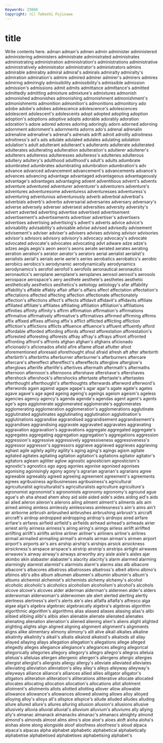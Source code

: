 ```yaml
---
Keywords: 23660 
Copyright: (C) Takeshi Fujisawa
---
```


# title

Write contents here.
adman adman's admen admin
administer administered administering administers administrate administrated administrates administrating administration administration's
administrations administrative administratively administrator administrator's administrators admins admirable admirably admiral
admiral's admirals admiralty admiralty's admiration admiration's admire admired admirer admirer's
admirers admires admiring admiringly admissibility admissibility's admissible admission admission's admissions
admit admits admittance admittance's admitted admittedly admitting admixture admixture's admixtures
admonish admonished admonishes admonishing admonishment admonishment's admonishments admonition admonition's admonitions
admonitory ado adobe adobe's adobes adolescence adolescence's adolescences adolescent adolescent's
adolescents adopt adopted adopting adoption adoption's adoptions adoptive adopts adorable
adorably adoration adoration's adore adored adores adoring adoringly adorn adorned
adorning adornment adornment's adornments adorns ado's adrenal adrenalin adrenaline adrenaline's
adrenal's adrenals adrift adroit adroitly adroitness adroitness's ad's ads adulate
adulated adulates adulating adulation adulation's adult adulterant adulterant's adulterants adulterate
adulterated adulterates adulterating adulteration adulteration's adulterer adulterer's adulterers adulteress adulteresses
adulteress's adulteries adulterous adultery adultery's adulthood adulthood's adult's adults adumbrate
adumbrated adumbrates adumbrating adumbration adumbration's adv advance advanced advancement advancement's
advancements advance's advances advancing advantage advantaged advantageous advantageously advantage's advantages
advantaging advent adventitious advent's advents adventure adventured adventurer adventurer's adventurers
adventure's adventures adventuresome adventuress adventuresses adventuress's adventuring adventurous adventurously adverb
adverbial adverbial's adverbials adverb's adverbs adversarial adversaries adversary adversary's adverse
adversely adverser adversest adversities adversity adversity's advert adverted adverting advertise
advertised advertisement advertisement's advertisements advertiser advertiser's advertisers advertises advertising advertising's
advert's adverts advice advice's advisability advisability's advisable advise advised advisedly
advisement advisement's adviser adviser's advisers advises advising advisor advisories advisor's
advisors advisory advisory's advocacy advocacy's advocate advocated advocate's advocates advocating
advt adware adze adze's adzes aegis aegis's aeon aeon's aeons
aerate aerated aerates aerating aeration aeration's aerator aerator's aerators aerial
aerialist aerialist's aerialists aerial's aerials aerie aerie's aeries aerobatics aerobatics's
aerobic aerobics aerobics's aerodynamic aerodynamically aerodynamics aerodynamics's aerofoil aerofoil's aerofoils
aeronautical aeronautics aeronautics's aeroplane aeroplane's aeroplanes aerosol aerosol's aerosols aerospace
aerospace's aery aesthete aesthete's aesthetes aesthetic aesthetically aesthetics aesthetics's aetiology
aetiology's afar affability affability's affable affably affair affair's affairs affect
affectation affectation's affectations affected affecting affection affectionate affectionately affection's affections
affect's affects affidavit affidavit's affidavits affiliate affiliated affiliate's affiliates affiliating
affiliation affiliation's affiliations affinities affinity affinity's affirm affirmation affirmation's affirmations
affirmative affirmatively affirmative's affirmatives affirmed affirming affirms affix affixed affixes
affixing affix's afflict afflicted afflicting affliction affliction's afflictions afflicts affluence
affluence's affluent affluently afford affordable afforded affording affords afforest afforestation
afforestation's afforested afforesting afforests affray affray's affrays affront affronted affronting
affront's affronts afghan afghan's afghans aficionado aficionado's aficionados afield afire
aflame afloat aflutter afoot aforementioned aforesaid aforethought afoul afraid afresh
aft after afterbirth afterbirth's afterbirths afterburner afterburner's afterburners aftercare aftercare's
aftereffect aftereffect's aftereffects afterglow afterglow's afterglows afterlife afterlife's afterlives aftermath
aftermath's aftermaths afternoon afternoon's afternoons aftershave aftershave's aftershaves aftershock aftershock's
aftershocks aftertaste aftertaste's aftertastes afterthought afterthought's afterthoughts afterwards afterword afterword's
afterwords again against agape agape's agar agar's agate agate's agates
agave agave's age aged ageing ageing's ageings ageism ageism's ageless
agencies agency agency's agenda agenda's agendas agent agent's agents age's
ages agglomerate agglomerated agglomerate's agglomerates agglomerating agglomeration agglomeration's agglomerations agglutinate
agglutinated agglutinates agglutinating agglutination agglutination's agglutinations aggrandise aggrandised aggrandisement aggrandisement's
aggrandises aggrandising aggravate aggravated aggravates aggravating aggravation aggravation's aggravations aggregate
aggregated aggregate's aggregates aggregating aggregation aggregation's aggregations aggression aggression's aggressive
aggressively aggressiveness aggressiveness's aggressor aggressor's aggressors aggrieve aggrieved aggrieves aggrieving
aghast agile agilely agility agility's aging aging's agings agism agitate
agitated agitates agitating agitation agitation's agitations agitator agitator's agitators agleam
aglitter aglow agnostic agnosticism agnosticism's agnostic's agnostics ago agog agonies
agonise agonised agonises agonising agonisingly agony agony's agrarian agrarian's agrarians
agree agreeable agreeably agreed agreeing agreement agreement's agreements agrees agribusiness
agribusinesses agribusiness's agricultural agriculturalist agriculturalist's agriculturalists agriculture agriculture's agronomist agronomist's
agronomists agronomy agronomy's aground ague ague's ah aha ahead ahem
ahoy aid aide aided aide's aides aiding aid's aids ail
ailed aileron aileron's ailerons ailing ailment ailment's ailments ails aim
aimed aiming aimless aimlessly aimlessness aimlessness's aim's aims ain't air
airborne airbrush airbrushed airbrushes airbrushing airbrush's aircraft aircraft's airdrop airdropped
airdropping airdrop's airdrops aired airfare airfare's airfares airfield airfield's airfields
airhead airhead's airheads airier airiest airily airiness airiness's airing airing's
airings airless airlift airlifted airlifting airlift's airlifts airline airliner airliner's
airliners airline's airlines airmail airmailed airmailing airmail's airmails airman airman's
airmen airport airport's airports air's airs airship airship's airships airsick
airsickness airsickness's airspace airspace's airstrip airstrip's airstrips airtight airwaves airwaves's
airway airway's airways airworthy airy aisle aisle's aisles ajar akimbo
akin alabaster alabaster's alacrity alacrity's alarm alarmed alarming alarmingly alarmist
alarmist's alarmists alarm's alarms alas alb albacore albacore's albacores albatross
albatrosses albatross's albeit albino albino's albinos alb's albs album albumen
albumen's albumin albumin's album's albums alchemist alchemist's alchemists alchemy alchemy's
alcohol alcoholic alcoholic's alcoholics alcoholism alcoholism's alcohol's alcohols alcove alcove's
alcoves alder alderman alderman's aldermen alder's alders alderwoman alderwoman's alderwomen
ale alert alerted alerting alertly alertness alertness's alert's alerts ale's
ales alfalfa alfalfa's alfresco alga algae alga's algebra algebraic algebraically
algebra's algebras algorithm algorithmic algorithm's algorithms alias aliased aliases aliasing
alias's alibi alibied alibiing alibi's alibis alien alienable alienate alienated
alienates alienating alienation alienation's aliened aliening alien's aliens alight alighted
alighting alights align aligned aligning alignment alignment's alignments aligns alike
alimentary alimony alimony's alit alive alkali alkalies alkaline alkalinity alkalinity's
alkali's alkalis alkaloid alkaloid's alkaloids all allay allayed allaying allays
allegation allegation's allegations allege alleged allegedly alleges allegiance allegiance's allegiances
alleging allegorical allegorically allegories allegory allegory's allegro allegro's allegros alleluia
alleluia's alleluias allergen allergenic allergen's allergens allergic allergies allergist allergist's
allergists allergy allergy's alleviate alleviated alleviates alleviating alleviation alleviation's alley
alley's alleys alleyway alleyway's alleyways alliance alliance's alliances allied allies
alligator alligator's alligators alliteration alliteration's alliterations alliterative allocate allocated allocates
allocating allocation allocation's allocations allot allotment allotment's allotments allots allotted
allotting allover allow allowable allowance allowance's allowances allowed allowing allows
alloy alloyed alloying alloy's alloys all's allspice allspice's allude alluded
alludes alluding allure allured allure's allures alluring allusion allusion's allusions
allusive allusively alluvia alluvial alluvial's alluvium alluvium's alluviums ally allying
ally's almanac almanack almanacks almanac's almanacs almighty almond almond's almonds
almost alms alms's aloe aloe's aloes aloft aloha aloha's alohas
alone along alongside aloof aloofness aloofness's aloud alpaca alpaca's alpacas
alpha alphabet alphabetic alphabetical alphabetically alphabetise alphabetised alphabetises alphabetising alphabet's
